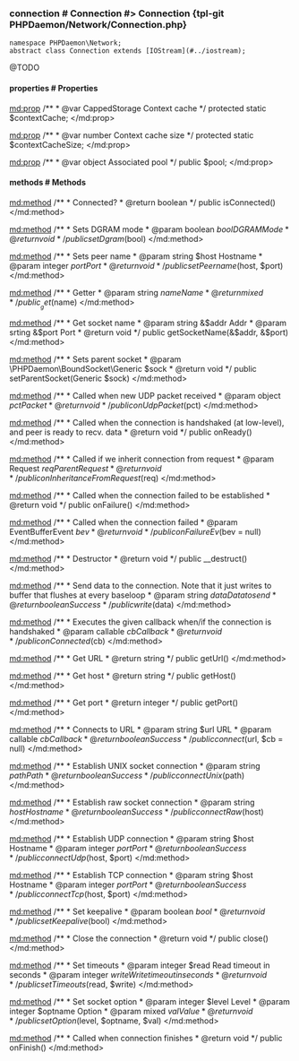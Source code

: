 ### connection # Connection #> Connection {tpl-git PHPDaemon/Network/Connection.php}

```php:p
namespace PHPDaemon\Network;
abstract class Connection extends [IOStream](#../iostream);
```

@TODO

<!-- include-namespace path="\PHPDaemon\Network\Connection" commit="" level="" access="" -->
#### properties # Properties

<md:prop>
/**
	 * @var CappedStorage Context cache
	 */
protected static $contextCache;
</md:prop>

<md:prop>
/**
	 * @var number Context cache size
	 */
protected static $contextCacheSize;
</md:prop>

<md:prop>
/**
	 * @var object Associated pool
	 */
public $pool;
</md:prop>

#### methods # Methods

<md:method>
/**
	 * Connected?
	 * @return boolean
	 */
public isConnected()
</md:method>

<md:method>
/**
	 * Sets DGRAM mode
	 * @param  boolean $bool DGRAM Mode
	 * @return void
	 */
public setDgram($bool)
</md:method>

<md:method>
/**
	 * Sets peer name
	 * @param  string  $host Hostname
	 * @param  integer $port Port
	 * @return void
	 */
public setPeername($host, $port)
</md:method>

<md:method>
/**
	 * Getter
	 * @param  string $name Name
	 * @return mixed
	 */
public __get($name)
</md:method>

<md:method>
/**
	 * Get socket name
	 * @param  string &$addr Addr
	 * @param  srting &$port Port
	 * @return void
	 */
public getSocketName(&$addr, &$port)
</md:method>

<md:method>
/**
	 * Sets parent socket
	 * @param \PHPDaemon\BoundSocket\Generic $sock
	 * @return void
	 */
public setParentSocket(Generic $sock)
</md:method>

<md:method>
/**
	 * Called when new UDP packet received
	 * @param  object $pct Packet
	 * @return void
	 */
public onUdpPacket($pct)
</md:method>

<md:method>
/**
	 * Called when the connection is handshaked (at low-level), and peer is ready to recv. data
	 * @return void
	 */
public onReady()
</md:method>

<md:method>
/**
	 * Called if we inherit connection from request
	 * @param  Request $req Parent Request
	 * @return void
	 */
public onInheritanceFromRequest($req)
</md:method>

<md:method>
/**
	 * Called when the connection failed to be established
	 * @return void
	 */
public onFailure()
</md:method>

<md:method>
/**
	 * Called when the connection failed
	 * @param  EventBufferEvent $bev
	 * @return void
	 */
public onFailureEv($bev = null)
</md:method>

<md:method>
/**
	 * Destructor
	 * @return void
	 */
public __destruct()
</md:method>

<md:method>
/**
	 * Send data to the connection. Note that it just writes to buffer that flushes at every baseloop
	 * @param  string  $data Data to send
	 * @return boolean       Success
	 */
public write($data)
</md:method>

<md:method>
/**
	 * Executes the given callback when/if the connection is handshaked
	 * @param  callable $cb Callback
	 * @return void
	 */
public onConnected($cb)
</md:method>

<md:method>
/**
	 * Get URL
	 * @return string
	 */
public getUrl()
</md:method>

<md:method>
/**
	 * Get host
	 * @return string
	 */
public getHost()
</md:method>

<md:method>
/**
	 * Get port
	 * @return integer
	 */
public getPort()
</md:method>

<md:method>
/**
	 * Connects to URL
	 * @param  string   $url URL
	 * @param  callable $cb  Callback
	 * @return boolean       Success
	 */
public connect($url, $cb = null)
</md:method>

<md:method>
/**
	 * Establish UNIX socket connection
	 * @param  string  $path Path
	 * @return boolean       Success
	 */
public connectUnix($path)
</md:method>

<md:method>
/**
	 * Establish raw socket connection
	 * @param  string  $host Hostname
	 * @return boolean       Success
	 */
public connectRaw($host)
</md:method>

<md:method>
/**
	 * Establish UDP connection
	 * @param  string  $host Hostname
	 * @param  integer $port Port
	 * @return boolean       Success
	 */
public connectUdp($host, $port)
</md:method>

<md:method>
/**
	 * Establish TCP connection
	 * @param  string  $host Hostname
	 * @param  integer $port Port
	 * @return boolean       Success
	 */
public connectTcp($host, $port)
</md:method>

<md:method>
/**
	 * Set keepalive
	 * @param  boolean $bool
	 * @return void
	 */
public setKeepalive($bool)
</md:method>

<md:method>
/**
	 * Close the connection
	 * @return void
	 */
public close()
</md:method>

<md:method>
/**
	 * Set timeouts
	 * @param  integer $read  Read timeout in seconds
	 * @param  integer $write Write timeout in seconds
	 * @return void
	 */
public setTimeouts($read, $write)
</md:method>

<md:method>
/**
	 * Set socket option
	 * @param  integer $level   Level
	 * @param  integer $optname Option
	 * @param  mixed   $val     Value
	 * @return void
	 */
public setOption($level, $optname, $val)
</md:method>

<md:method>
/**
	 * Called when connection finishes
	 * @return void
	 */
public onFinish()
</md:method>


<!--/ include-namespace -->
